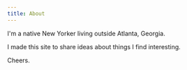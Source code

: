 ```yaml
---
title: About
---
```


I'm a native New Yorker living outside Atlanta, Georgia.

I made this site to share ideas about things I find interesting.

Cheers.
